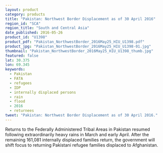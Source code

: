 ```yaml
---
layout: product
category: products
title: "Pakistan: Northwest Border Displacement as of 30 April 2016"
region_id: "SCA"
region_title: "South and Central Asia"
date_published: 2016-05-26
product_id: "U1398"
product_pdf: "Pakistan_NorthwestBorder_2016May25_HIU_U1398.pdf"
product_jpg: "Pakistan_NorthwestBorder_2016May25_HIU_U1398-01.jpg"
thumbnail: "Pakistan_NorthwestBorder_2016May25_HIU_U1398_thumb.jpg"
featured: false
lat: 30.375
lon: 69.345
keywords:
  - Pakistan
  - FATA
  - refugees
  - IDP
  - internally displaced persons
  - rain
  - flood
  - 2016
  - returnees
tweet: "Pakistan: Northwest Border Displacement as of 30 April 2016."
---
```

Returns to the Federally Administered Tribal Areas in Pakistan resumed following extraordinarily heavy rains in March and early April. After the remaining 161,081 internally displaced families return, the government will shift focus to returning Pakistani refugee families displaced to Afghanistan.
